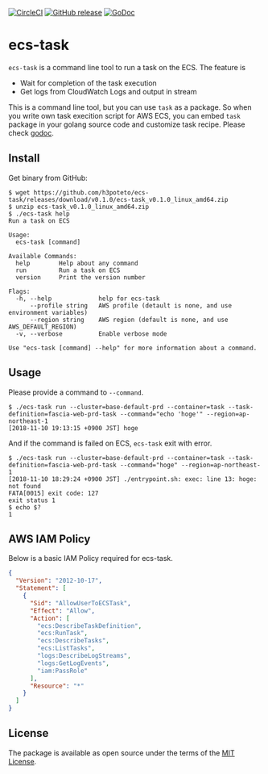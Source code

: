 [![CircleCI](https://circleci.com/gh/h3poteto/ecs-task.svg?style=svg)](https://circleci.com/gh/h3poteto/ecs-task)
[![GitHub release](http://img.shields.io/github/release/h3poteto/ecs-task.svg?style=flat-square)](https://github.com/h3poteto/ecs-task/releases)
[![GoDoc](https://godoc.org/github.com/h3poteto/ecs-task/task?status.svg)](https://godoc.org/github.com/h3poteto/ecs-task/task)

# ecs-task

`ecs-task` is a command line tool to run a task on the ECS. The feature is

- Wait for completion of the task execution
- Get logs from CloudWatch Logs and output in stream

This is a command line tool, but you can use `task` as a package.
So when you write own task execition script for AWS ECS, you can embed `task` package in your golang source code and customize task recipe.
Please check [godoc](https://godoc.org/github.com/h3poteto/ecs-task/task).

## Install
Get binary from GitHub:

```
$ wget https://github.com/h3poteto/ecs-task/releases/download/v0.1.0/ecs-task_v0.1.0_linux_amd64.zip
$ unzip ecs-task_v0.1.0_linux_amd64.zip
$ ./ecs-task help
Run a task on ECS

Usage:
  ecs-task [command]

Available Commands:
  help        Help about any command
  run         Run a task on ECS
  version     Print the version number

Flags:
  -h, --help             help for ecs-task
      --profile string   AWS profile (detault is none, and use environment variables)
      --region string    AWS region (default is none, and use AWS_DEFAULT_REGION)
  -v, --verbose          Enable verbose mode

Use "ecs-task [command] --help" for more information about a command.
```

## Usage
Please provide a command to `--command`.

```
$ ./ecs-task run --cluster=base-default-prd --container=task --task-definition=fascia-web-prd-task --command="echo 'hoge'" --region=ap-northeast-1
[2018-11-10 19:13:15 +0900 JST] hoge
```

And if the command is failed on ECS, `ecs-task` exit with error.
```
$ ./ecs-task run --cluster=base-default-prd --container=task --task-definition=fascia-web-prd-task --command="hoge" --region=ap-northeast-1
[2018-11-10 18:29:24 +0900 JST] ./entrypoint.sh: exec: line 13: hoge: not found
FATA[0015] exit code: 127
exit status 1
$ echo $?
1
```
## AWS IAM Policy
Below is a basic IAM Policy required for ecs-task.

```json
{
  "Version": "2012-10-17",
  "Statement": [
    {
      "Sid": "AllowUserToECSTask",
      "Effect": "Allow",
      "Action": [
        "ecs:DescribeTaskDefinition",
        "ecs:RunTask",
        "ecs:DescribeTasks",
        "ecs:ListTasks",
        "logs:DescribeLogStreams",
        "logs:GetLogEvents",
        "iam:PassRole"
      ],
      "Resource": "*"
    }
  ]
}
```

## License
The package is available as open source under the terms of the [MIT License](https://opensource.org/licenses/MIT).
